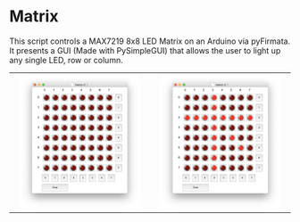 # Matrix

This script controls a MAX7219 8x8 LED Matrix on an Arduino via pyFirmata.
It presents a GUI (Made with PySimpleGUI) that allows the user to light up any single LED, row or column.

<table border='0'>
  <tr>
    <td align='center'>
      <img src="/Images/README.md/Matrix_0.1.png" width="90%" title="Matrix GUI">
    </td>
    <td align='center'>
      <img src="/Images/README.md/Matrix_0.1_on.png" width="90%" title="Matrix GUI - ON">
    </td>
  </tr>
</table>
